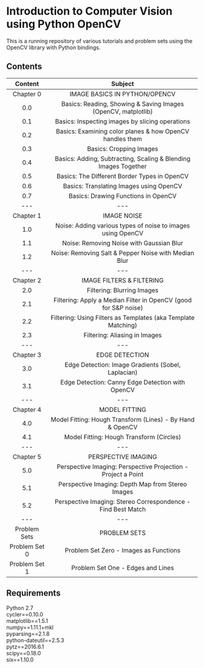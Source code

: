 # Introduction to Computer Vision using Python OpenCV

This is a running repository of various tutorials and problem sets using the OpenCV library with Python bindings.

## Contents

| Content       | Subject                                                        |
|:-------------:|:--------------------------------------------------------------:|
| Chapter 0     | IMAGE BASICS IN PYTHON/OPENCV                                  |
| 0.0           | Basics: Reading, Showing & Saving Images (OpenCV, matplotlib)  |
| 0.1           | Basics: Inspecting images by slicing operations                |
| 0.2           | Basics: Examining color planes & how OpenCV handles them       |
| 0.3           | Basics: Cropping Images                                        |
| 0.4           | Basics: Adding, Subtracting, Scaling & Blending Images Together|
| 0.5           | Basics: The Different Border Types in OpenCV                   |
| 0.6           | Basics: Translating Images using OpenCV                        |
| 0.7           | Basics: Drawing Functions in OpenCV                            |
|    ---        |                   ---                                          |
| Chapter 1     | IMAGE NOISE                                                    |
| 1.0           | Noise: Adding various types of noise to images using OpenCV    |
| 1.1           | Noise: Removing Noise with Gaussian Blur                       |
| 1.2           | Noise: Removing Salt & Pepper Noise with Median Blur           |
|    ---        |                   ---                                          |
| Chapter 2     | IMAGE FILTERS & FILTERING                                      |
| 2.0           | Filtering: Blurring Images                                     |
| 2.1           | Filtering: Apply a Median Filter in OpenCV (good for S&P noise)|
| 2.2           | Filtering: Using Filters as Templates (aka Template Matching)  |
| 2.3           | Filtering: Aliasing in Images                                  |
|    ---        |                   ---                                          |
| Chapter 3     | EDGE DETECTION                                                 |
| 3.0           | Edge Detection: Image Gradients (Sobel, Laplacian)             |
| 3.1           | Edge Detection: Canny Edge Detection with OpenCV               |
|    ---        |                   ---                                          |
| Chapter 4     | MODEL FITTING                                                  |
| 4.0           | Model Fitting: Hough Transform (Lines) - By Hand & OpenCV      |
| 4.1           | Model Fitting: Hough Transform (Circles)                       |
|    ---        |                   ---                                          |
| Chapter 5     | PERSPECTIVE IMAGING                                            |
| 5.0           | Perspective Imaging: Perspective Projection - Project a Point  |
| 5.1           | Perspective Imaging: Depth Map from Stereo Images              |
| 5.2           | Perspective Imaging: Stereo Correspondence - Find Best Match   |
|    ---        |                   ---                                          |
| Problem Sets  | PROBLEM SETS                                                   |
| Problem Set 0 | Problem Set Zero - Images as Functions                         |
| Problem Set 1 | Problem Set One - Edges and Lines                              |


## Requirements

Python 2.7  
cycler==0.10.0  
matplotlib==1.5.1  
numpy==1.11.1+mkl  
pyparsing==2.1.8  
python-dateutil==2.5.3  
pytz==2016.6.1  
scipy==0.18.0  
six==1.10.0  
